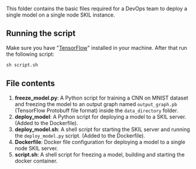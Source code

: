 This folder contains the basic files required for a DevOps team to deploy a single model on a single node SKIL instance.

## Running the script
Make sure you have "[TensorFlow](https://www.tensorflow.org/install/)" installed in your machine. After that run the following script:

```cmd
sh script.sh
```

## File contents
1. **freeze_model.py**: A Python script for training a CNN on MNIST dataset and freezing the model to an output graph named `output_graph.pb` (TensorFlow Protobuff file format) inside the `data_directory` folder. 
2. **deploy_model**: A Python script for deploying a model to a SKIL server. (Added to the Dockerfile). 
3. **deploy_model.sh**: A shell script for starting the SKIL server and running the `deploy_model.py` script. (Added to the Dockerfile).
4. **Dockerfile**: Docker file configuration for deploying a model to a single node SKIL server. 
5. **script.sh**: A shell script for freezing a model, building and starting the docker container.
